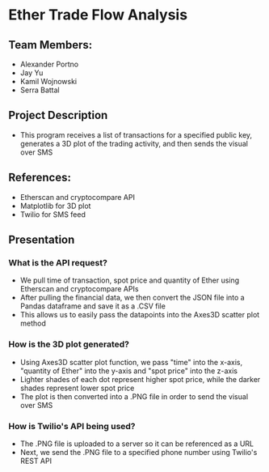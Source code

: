 # Ether Trade Flow Analysis

## Team Members:
* Alexander Portno
* Jay Yu
* Kamil Wojnowski
* Serra Battal

## Project Description
* This program receives a list of transactions for a specified public key, generates a 3D plot of the trading activity, and then sends the visual over SMS

## References:
* Etherscan and cryptocompare API
* Matplotlib for 3D plot
* Twilio for SMS feed

## Presentation
### What is the API request?
* We pull time of transaction, spot price and quantity of Ether using Etherscan and cryptocompare APIs
* After pulling the financial data, we then convert the JSON file into a Pandas dataframe and save it as a .CSV file
* This allows us to easily pass the datapoints into the Axes3D scatter plot method

### How is the 3D plot generated?
* Using Axes3D scatter plot function, we pass "time" into the x-axis, "quantity of Ether" into the y-axis and "spot price" into the z-axis
* Lighter shades of each dot represent higher spot price, while the darker shades represent lower spot price
* The plot is then converted into a .PNG file in order to send the visual over SMS

### How is Twilio's API being used?
* The .PNG file is uploaded to a server so it can be referenced as a URL
* Next, we send the .PNG file to a specified phone number using Twilio's REST API
